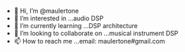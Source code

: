 - 👋 Hi, I’m @maulertone
- 👀 I’m interested in ...audio DSP
- 🌱 I’m currently learning ...DSP architecture
- 💞️ I’m looking to collaborate on ...musical instrument DSP
- 📫 How to reach me ...email: maulertone#gmail.com

<!---
maulertone/maulertone is a ✨ special ✨ repository because its `README.md` (this file) appears on your GitHub profile.
You can click the Preview link to take a look at your changes.
--->
